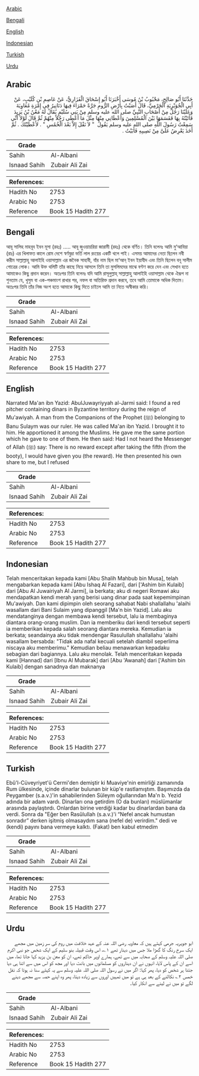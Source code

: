 [Arabic](#arabic)

[Bengali](#bengali)

[English](#english)

[Indonesian](#indonesian)

[Turkish](#turkish)

[Urdu](#urdu)

## Arabic


<div dir="rtl" lang="ar" style={{fontSize:'larger',backgroundColor:'#f8f9fa',padding:20}}>
حَدَّثَنَا أَبُو صَالِحٍ، مَحْبُوبُ بْنُ مُوسَى أَخْبَرَنَا أَبُو إِسْحَاقَ الْفَزَارِيُّ، عَنْ عَاصِمِ بْنِ كُلَيْبٍ، عَنْ أَبِي الْجُوَيْرِيَةِ الْجَرْمِيِّ، قَالَ أَصَبْتُ بِأَرْضِ الرُّومِ جَرَّةً حَمْرَاءَ فِيهَا دَنَانِيرُ فِي إِمْرَةِ مُعَاوِيَةَ وَعَلَيْنَا رَجُلٌ مِنْ أَصْحَابِ النَّبِيِّ صلى الله عليه وسلم مِنْ بَنِي سُلَيْمٍ يُقَالُ لَهُ مَعْنُ بْنُ يَزِيدَ فَأَتَيْتُهُ بِهَا فَقَسَمَهَا بَيْنَ الْمُسْلِمِينَ وَأَعْطَانِي مِنْهَا مِثْلَ مَا أَعْطَى رَجُلاً مِنْهُمْ ثُمَّ قَالَ لَوْلاَ أَنِّي سَمِعْتُ رَسُولَ اللَّهِ صلى الله عليه وسلم يَقُولُ ‏ "‏ لاَ نَفْلَ إِلاَّ بَعْدَ الْخُمُسِ ‏"‏ ‏.‏ لأَعْطَيْتُكَ ‏.‏ ثُمَّ أَخَذَ يَعْرِضُ عَلَىَّ مِنْ نَصِيبِهِ فَأَبَيْتُ ‏.‏
</div>
<div style={{backgroundColor:'#f8f9fa',padding:20, marginBottom: 10}}><table> <thead> <tr> <th>Grade</th> <th></th> </tr> </thead> <tbody> <tr><td>Sahih</td><td>Al-Albani</td></tr><tr><td>Isnaad Sahih</td><td>Zubair Ali Zai</td></tr></tbody></table><table> <thead> <tr> <th>References:</th> <th></th> </tr> </thead> <tbody><tr><td>Hadith No</td><td>2753</td></tr><tr><td>Arabic No</td><td>2753</td></tr><tr><td>Reference</td><td>Book 15 Hadith 277</td></tr></tbody></table></div>

## Bengali


<div dir="ltr" lang="bn" style={{fontSize:'larger',backgroundColor:'#f8f9fa',padding:20}}>
আবূ সালিহ মাহবূব ইবন মূসা (রহঃ) ..... আবূ জুওয়ায়রিয়া জারামী (রহঃ) থেকে বর্ণিত। তিনি বলেনঃ আমি মু‘আবিয়া (রাঃ) এর খিলাফত কালে রোম দেশে স্বর্ণমুদ্রা ভর্তি লাল রংয়ের একটি থলে পাই। এসময় আমাদের নেতা ছিলেন নবী করীম সাল্লাল্লাহু আলাইহি ওয়াসাল্লাম এর জনৈক সাহাবী, যাঁর নাম ছিল মা‘আন্ ইবন ইয়াযীদ এবং তিনি ছিলেন বনূ সালীম গোত্রের লোক। আমি উক্ত থলিটি তাঁর কাছে নিয়ে আসলে তিনি তা মুসলিমদের মাঝে বণ্টণ করে দেন এবং সেখান হতে আমাকেও কিছু প্রদান করেন। অতঃপর তিনি বলেনঃ যদি আমি রাসূলুল্লাহ্ সাল্লাল্লাহু আলাইহি ওয়াসাল্লাম থেকে ঐরূপ না শুনতাম যে, খুসুম বা এক-পঞ্চমাংশ রাখার পর, নফল বা অতিরিক্ত প্রদান করবে, তবে আমি তোমাকে অধিক দিতাম। অতঃপর তিনি তাঁর নিজ অংশ হতে আমাকে কিছু দিতে চাইলে আমি তা নিতে অস্বীকার করি।
</div>
<div style={{backgroundColor:'#f8f9fa',padding:20, marginBottom: 10}}><table> <thead> <tr> <th>Grade</th> <th></th> </tr> </thead> <tbody> <tr><td>Sahih</td><td>Al-Albani</td></tr><tr><td>Isnaad Sahih</td><td>Zubair Ali Zai</td></tr></tbody></table><table> <thead> <tr> <th>References:</th> <th></th> </tr> </thead> <tbody><tr><td>Hadith No</td><td>2753</td></tr><tr><td>Arabic No</td><td>2753</td></tr><tr><td>Reference</td><td>Book 15 Hadith 277</td></tr></tbody></table></div>

## English


<div dir="ltr" lang="en" style={{fontSize:'larger',backgroundColor:'#f8f9fa',padding:20}}>
Narrated Ma'an ibn Yazid: AbulJuwayriyyah al-Jarmi said: I found a red pitcher containing dinars in Byzantine territory during the reign of Mu'awiyah. A man from the Companions of the Prophet (ﷺ) belonging to Banu Sulaym was our ruler. He was called Ma'an ibn Yazid. I brought it to him. He apportioned it among the Muslims. He gave me the same portion which he gave to one of them. He then said: Had I not heard the Messenger of Allah (ﷺ) say: There is no reward except after taking the fifth (from the booty), I would have given you (the reward). He then presented his own share to me, but I refused
</div>
<div style={{backgroundColor:'#f8f9fa',padding:20, marginBottom: 10}}><table> <thead> <tr> <th>Grade</th> <th></th> </tr> </thead> <tbody> <tr><td>Sahih</td><td>Al-Albani</td></tr><tr><td>Isnaad Sahih</td><td>Zubair Ali Zai</td></tr></tbody></table><table> <thead> <tr> <th>References:</th> <th></th> </tr> </thead> <tbody><tr><td>Hadith No</td><td>2753</td></tr><tr><td>Arabic No</td><td>2753</td></tr><tr><td>Reference</td><td>Book 15 Hadith 277</td></tr></tbody></table></div>

## Indonesian


<div dir="ltr" lang="id" style={{fontSize:'larger',backgroundColor:'#f8f9fa',padding:20}}>
Telah menceritakan kepada kami [Abu Shalih Mahbub bin Musa], telah mengabarkan kepada kami [Abu Ishaq Al Fazari], dari ['Ashim bin Kulaib] dari [Abu Al Juwairiyah Al Jarmi], ia berkata; aku di negeri Romawi aku mendapatkan kendi merah yang berisi uang dinar pada saat kepemimpinan Mu'awiyah. Dan kami dipimpin oleh seorang sahabat Nabi shallallahu 'alaihi wasallam dari Bani Sulaim yang dipanggil [Ma'n bin Yazid]. Lalu aku mendatanginya dengan membawa kendi tersebut, lalu ia membaginya diantara orang-orang muslim. Dan ia memberiku dari kendi tersebut seperti ia memberikan kepada salah seorang diantara mereka. Kemudian ia berkata; seandainya aku tidak mendengar Rasulullah shallallahu 'alaihi wasallam bersabda: "Tidak ada nafal kecuali setelah diambil seperlima niscaya aku memberimu." Kemudian beliau menawarkan kepadaku sebagian dari bagiannya. Lalu aku menolak. Telah menceritakan kepada kami [Hannad] dari [Ibnu Al Mubarak] dari [Abu 'Awanah] dari ['Ashim bin Kulaib] dengan sanadnya dan maknanya
</div>
<div style={{backgroundColor:'#f8f9fa',padding:20, marginBottom: 10}}><table> <thead> <tr> <th>Grade</th> <th></th> </tr> </thead> <tbody> <tr><td>Sahih</td><td>Al-Albani</td></tr><tr><td>Isnaad Sahih</td><td>Zubair Ali Zai</td></tr></tbody></table><table> <thead> <tr> <th>References:</th> <th></th> </tr> </thead> <tbody><tr><td>Hadith No</td><td>2753</td></tr><tr><td>Arabic No</td><td>2753</td></tr><tr><td>Reference</td><td>Book 15 Hadith 277</td></tr></tbody></table></div>

## Turkish


<div dir="ltr" lang="tr" style={{fontSize:'larger',backgroundColor:'#f8f9fa',padding:20}}>
Ebû'l-Cüveyriyet'ü Cermi'den demiştir ki Muaviye'nin emirliği zamanında Rum ülkesinde, içinde dinarlar bulunan bir küp'e rastlamıştım. Başımızda da Peygamber (s.a.v.)'in sahabilerinden Süleym oğullarından Ma'n b. Yezid adında bir adam vardı. Dinarları ona getirdim (O da bunları) müslümanlar arasında paylaştırdı. Onlardan birine verdiği kadar bu dinarlardan bana da verdi. Sonra da "Eğer ben Rasûlullah (s.a.v.)'i “Nefel ancak humustan sonradır” derken işitmiş olmasaydım sana (nefel de) verirdim." dedi ve (kendi) payını bana vermeye kalktı. (Fakat) ben kabul etmedim
</div>
<div style={{backgroundColor:'#f8f9fa',padding:20, marginBottom: 10}}><table> <thead> <tr> <th>Grade</th> <th></th> </tr> </thead> <tbody> <tr><td>Sahih</td><td>Al-Albani</td></tr><tr><td>Isnaad Sahih</td><td>Zubair Ali Zai</td></tr></tbody></table><table> <thead> <tr> <th>References:</th> <th></th> </tr> </thead> <tbody><tr><td>Hadith No</td><td>2753</td></tr><tr><td>Arabic No</td><td>2753</td></tr><tr><td>Reference</td><td>Book 15 Hadith 277</td></tr></tbody></table></div>

## Urdu


<div dir="rtl" lang="ur" style={{fontSize:'larger',backgroundColor:'#f8f9fa',padding:20}}>
ابو جویریہ جرمی کہتے ہیں کہ معاویہ رضی اللہ عنہ کے عہد خلافت میں روم کی سر زمین میں مجھے ایک سرخ رنگ کا گھڑا ملا جس میں دینار تھے ۱؎، اس وقت قبیلہ بنو سلیم کے ایک شخص جو نبی اکرم صلی اللہ علیہ وسلم کے صحابہ میں سے تھے، ہمارے اوپر حاکم تھے، ان کو معن بن یزید کہا جاتا تھا، میں اسے ان کے پاس لایا، انہوں نے ان دیناروں کو مسلمانوں میں بانٹ دیا اور مجھ کو اس میں سے اتنا ہی دیا جتنا ہر شخص کو دیا، پھر کہا: اگر میں نے رسول اللہ صلی اللہ علیہ وسلم سے یہ کہتے سنا نہ ہوتا کہ نفل خمس ۲؎ نکالنے کے بعد ہی ہے تو میں تمہیں اوروں سے زیادہ دیتا، پھر وہ اپنے حصہ سے مجھے دینے لگے تو میں نے لینے سے انکار کیا۔
</div>
<div style={{backgroundColor:'#f8f9fa',padding:20, marginBottom: 10}}><table> <thead> <tr> <th>Grade</th> <th></th> </tr> </thead> <tbody> <tr><td>Sahih</td><td>Al-Albani</td></tr><tr><td>Isnaad Sahih</td><td>Zubair Ali Zai</td></tr></tbody></table><table> <thead> <tr> <th>References:</th> <th></th> </tr> </thead> <tbody><tr><td>Hadith No</td><td>2753</td></tr><tr><td>Arabic No</td><td>2753</td></tr><tr><td>Reference</td><td>Book 15 Hadith 277</td></tr></tbody></table></div>